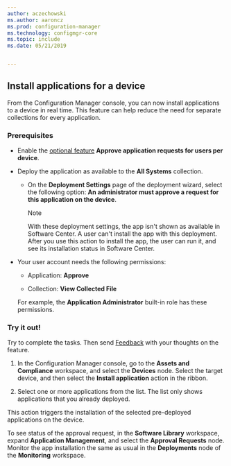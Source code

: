 ```yaml
---
author: aczechowski
ms.author: aaroncz
ms.prod: configuration-manager
ms.technology: configmgr-core
ms.topic: include
ms.date: 05/21/2019


---
```


## <a name="bkmk_device-app"></a> Install applications for a device

<!--4402180-->

From the Configuration Manager console, you can now install applications to a device in real time. This feature can help reduce the need for separate collections for every application.

### Prerequisites

- Enable the [optional feature](../../../../servers/manage/install-in-console-updates.md#bkmk_options) **Approve application requests for users per device**.  

- Deploy the application as available to the **All Systems** collection.  

    - On the **Deployment Settings** page of the deployment wizard, select the following option: **An administrator must approve a request for this application on the device**.  

        > [!Note]  
        > With these deployment settings, the app isn't shown as available in Software Center. A user can't install the app with this deployment. After you use this action to install the app, the user can run it, and see its installation status in Software Center.

- Your user account needs the following permissions:

    - Application: **Approve**

    - Collection: **View Collected File**

    For example, the **Application Administrator** built-in role has these permissions.

### Try it out!

Try to complete the tasks. Then send [Feedback](../../../../understand/find-help.md#product-feedback) with your thoughts on the feature.

1. In the Configuration Manager console, go to the **Assets and Compliance** workspace, and select the **Devices** node. Select the target device, and then select the **Install application** action in the ribbon.

1. Select one or more applications from the list. The list only shows applications that you already deployed.

This action triggers the installation of the selected pre-deployed applications on the device.

To see status of the approval request, in the **Software Library** workspace, expand **Application Management**, and select the **Approval Requests** node. Monitor the app installation the same as usual in the **Deployments** node of the **Monitoring** workspace.

